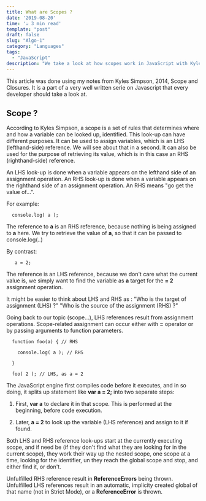 ```yaml
---
title: What are Scopes ?
date: '2019-08-20'
time: '☕️ 3 min read'
template: "post"
draft: false
slug: "Algo-1"
category: "Languages"
tags:
  - "JavaScript"
description: "We take a look at how scopes work in JavaScript with Kyle Simpson"
---
```


This article was done using my notes from Kyles Simpson, 2014, Scope and Closures. It is a part of a very well written serie on Javascript that every developer should take a look at.

## Scope ?

According to Kyles Simpson, a scope is a set of rules that determines where and how a variable can be looked up, identified. This look-up can have different purposes. It can be used to assign variables, which is an LHS (lefthand-side) reference. We will see about that in a second. It can also be used for the purpose of retrieving its value, which is in this case an RHS (righthand-side) reference.

An LHS look-up is done when a variable appears on the lefthand side of an assignment operation.
An RHS look-up is done when a variable appears on the righthand side of an assignment operation. An RHS means "go get the value of...".

For example:

```
  console.log( a );
```

The reference to **a** is an RHS reference, because nothing is being assigned to **a** here. We try to retrieve the value of **a**, so that it can be passed to console.log(..)

By contrast:

```
   a = 2;
```

The reference is an LHS reference, because we don't care what the current value is, we simply want to find the variable as **a** target for the **= 2** assignment operation.

It might be easier to think about LHS and RHS as :
"Who is the target of assignment (LHS) ?"
"Who is the source of the assignment (RHS) ?"

Going back to our topic (scope...), LHS references result from assignment operations. Scope-related assignment can occur either with **=** operator or by passing arguments to function parameters.

```
  function foo(a) { // RHS

    console.log( a ); // RHS

  }

  foo( 2 ); // LHS, as a = 2
```

The JavaScript engine first compiles code before it executes, and in so doing, it splits up statement like **var a = 2;** into two separate steps:

1. First, **var a** to declare it in that scope. This is performed at the beginning, before code execution.

2. Later, **a = 2** to look up the variable (LHS reference) and assign to it if found.

Both LHS and RHS reference look-ups start at the currently executing scope, and if need be (if they don't find what they are looking for in the current scope), they work their way up the nested scope, one scope at a time, looking for the identifier, un they reach the global scope and stop, and either find it, or don't.

Unfulfilled RHS reference result in **ReferenceErrors** being thrown. Unfulfilled LHS references result in an automatic, implicity created global of that name (not in Strict Mode), or a **ReferenceError** is thrown.
